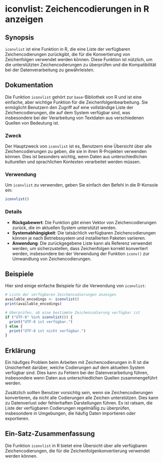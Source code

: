 <!--
Meta Description: # iconvlist: Zeichencodierungen in R anzeigen ## Synopsis `iconvlist` ist eine Funktion in R, die eine Liste der verfügbaren Zeichencodierungen zurück...
Meta Keywords: die, zeichencodierungen, ist, iconvlist, der
-->

# iconvlist: Zeichencodierungen in R anzeigen

## Synopsis
`iconvlist` ist eine Funktion in R, die eine Liste der verfügbaren Zeichencodierungen zurückgibt, die für die Konvertierung von Zeichenfolgen verwendet werden können. Diese Funktion ist nützlich, um die unterstützten Zeichencodierungen zu überprüfen und die Kompatibilität bei der Datenverarbeitung zu gewährleisten.

## Dokumentation
Die Funktion `iconvlist` gehört zur `base`-Bibliothek von R und ist eine einfache, aber wichtige Funktion für die Zeichenfolgenbearbeitung. Sie ermöglicht Benutzern den Zugriff auf eine vollständige Liste der Zeichencodierungen, die auf dem System verfügbar sind, was insbesondere bei der Verarbeitung von Textdaten aus verschiedenen Quellen von Bedeutung ist.

### Zweck
Der Hauptzweck von `iconvlist` ist es, Benutzern eine Übersicht über alle Zeichencodierungen zu geben, die sie in ihren R-Projekten verwenden können. Dies ist besonders wichtig, wenn Daten aus unterschiedlichen kulturellen und sprachlichen Kontexten verarbeitet werden müssen.

### Verwendung
Um `iconvlist` zu verwenden, geben Sie einfach den Befehl in die R-Konsole ein:

```R
iconvlist()
```

### Details
- **Rückgabewert**: Die Funktion gibt einen Vektor von Zeichencodierungen zurück, die im aktuellen System unterstützt werden.
- **Systemabhängigkeit**: Die tatsächlich verfügbaren Zeichencodierungen können je nach Betriebssystem und installierten Paketen variieren.
- **Anwendung**: Die zurückgegebene Liste kann als Referenz verwendet werden, um sicherzustellen, dass Zeichenfolgen korrekt konvertiert werden, insbesondere bei der Verwendung der Funktion `iconv()` zur Umwandlung von Zeichencodierungen.

## Beispiele
Hier sind einige einfache Beispiele für die Verwendung von `iconvlist`:

```R
# Liste der verfügbaren Zeichencodierungen anzeigen
available_encodings <- iconvlist()
print(available_encodings)
```

```R
# Überprüfen, ob eine bestimmte Zeichencodierung verfügbar ist
if ("UTF-8" %in% iconvlist()) {
  print("UTF-8 ist verfügbar.")
} else {
  print("UTF-8 ist nicht verfügbar.")
}
```

## Erklärung
Ein häufiges Problem beim Arbeiten mit Zeichencodierungen in R ist die Unsicherheit darüber, welche Codierungen auf dem aktuellen System verfügbar sind. Dies kann zu Fehlern bei der Datenverarbeitung führen, insbesondere wenn Daten aus unterschiedlichen Quellen zusammengeführt werden. 

Zusätzlich sollten Benutzer vorsichtig sein, wenn sie Zeichencodierungen konvertieren, da nicht alle Codierungen alle Zeichen unterstützen. Dies kann zu Datenverlust oder fehlerhaften Darstellungen führen. Es ist ratsam, die Liste der verfügbaren Codierungen regelmäßig zu überprüfen, insbesondere in Umgebungen, die häufig Daten importieren oder exportieren.

## Ein-Satz-Zusammenfassung
Die Funktion `iconvlist` in R bietet eine Übersicht über alle verfügbaren Zeichencodierungen, die für die Zeichenfolgenkonvertierung verwendet werden können.